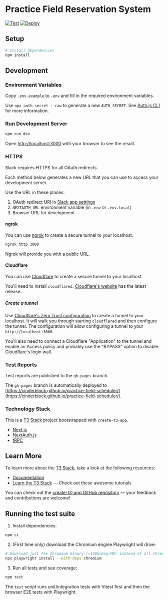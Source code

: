 # Practice Field Reservation System

[![Test](https://github.com/cinderblock/practice-field-scheduler/actions/workflows/test.yml/badge.svg)](https://github.com/cinderblock/practice-field-scheduler/actions/workflows/test.yml)
[![Deploy](https://github.com/cinderblock/practice-field-scheduler/actions/workflows/deploy.yml/badge.svg)](https://github.com/cinderblock/practice-field-scheduler/actions/workflows/deploy.yml)

## Setup

```bash
# Install dependencies
npm install
```

## Development

### Environment Variables

Copy `.env.example` to `.env` and fill in the required environment variables.

Use `npx auth secret --raw` to generate a new `AUTH_SECRET`.
See [Auth.js CLI](https://cli.authjs.dev) for more information.

### Run Development Server

```bash
npm run dev
```

Open [http://localhost:3000](http://localhost:3000) with your browser to see the result.

### HTTPS

Slack requires HTTPS for all OAuth redirects.

Each method below generates a new URL that you can use to access your development server.

Use the URL in these places:
1. OAuth redirect URI in [Slack app settings](https://api.slack.com/apps/A08S73XASQM/oauth)
2. `NEXTAUTH_URL` environment variable (in `.env` or `.env.local`)
3. Browser URL for development

#### ngrok

You can use [ngrok](https://ngrok.com/) to create a secure tunnel to your localhost.

```bash
ngrok http 3000
```

Ngrok will provide you with a public URL.

#### Cloudflare

You can use [Cloudflare](https://dash.cloudflare.com/sign-up) to create a secure tunnel to your localhost.

You'll need to install `cloudflared`.
[Cloudflare's website](https://developers.cloudflare.com/cloudflare-one/connections/connect-networks/downloads/#latest-release) has the latest release.

##### Create a tunnel

Use [Cloudflare's Zero Trust configuration](https://one.dash.cloudflare.com/YOUR_CLOUDFLARE_ACCOUNT_ID/networks/tunnels/new) to create a tunnel to your localhost.
It will walk you through starting `cloudflared` and then configure the tunnel.
The configuration will allow configuring a tunnel to your `http://localhost:3000`.

You'll also need to connect a Cloudflare "Application" to the tunnel and enable an Access policy and probably use the "BYPASS" option to disable Cloudflare's login wall.

### Test Reports

Test reports are published to the `gh-pages` branch.

The `gh-pages` branch is automatically deployed to [https://cinderblock.github.io/practice-field-scheduler/](https://cinderblock.github.io/practice-field-scheduler/).

### Technology Stack

This is a [T3 Stack](https://create.t3.gg/) project bootstrapped with `create-t3-app`.

- [Next.js](https://nextjs.org)
- [NextAuth.js](https://next-auth.js.org)
- [tRPC](https://trpc.io)

## Learn More

To learn more about the [T3 Stack](https://create.t3.gg/), take a look at the following resources:

- [Documentation](https://create.t3.gg/)
- [Learn the T3 Stack](https://create.t3.gg/en/faq#what-learning-resources-are-currently-available) — Check out these awesome tutorials

You can check out the [create-t3-app GitHub repository](https://github.com/t3-oss/create-t3-app) — your feedback and contributions are welcome!

## Running the test suite

1. Install dependencies:

```bash
npm ci
```

2. (First time only) download the Chromium engine Playwright will drive:

```bash
# Download just the Chromium binary (≈120&nbsp;MB) instead of all three browsers
npx playwright install --with-deps chromium
```

3. Run all tests and see coverage:

```bash
npm test
```

The `test` script runs unit/integration tests with Vitest first and then the browser E2E tests with Playwright.